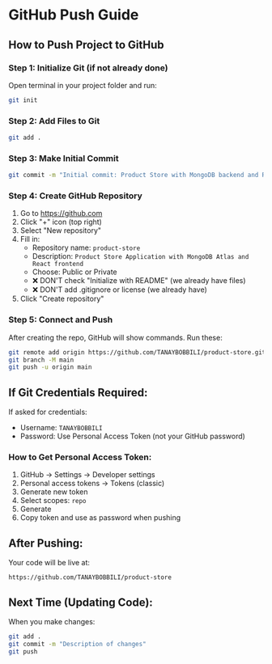 # GitHub Push Guide

## How to Push Project to GitHub

### Step 1: Initialize Git (if not already done)
Open terminal in your project folder and run:

```bash
git init
```

### Step 2: Add Files to Git
```bash
git add .
```

### Step 3: Make Initial Commit
```bash
git commit -m "Initial commit: Product Store with MongoDB backend and React frontend"
```

### Step 4: Create GitHub Repository

1. Go to https://github.com
2. Click "+" icon (top right)
3. Select "New repository"
4. Fill in:
   - Repository name: `product-store`
   - Description: `Product Store Application with MongoDB Atlas and React frontend`
   - Choose: Public or Private
   - ❌ DON'T check "Initialize with README" (we already have files)
   - ❌ DON'T add .gitignore or license (we already have)
5. Click "Create repository"

### Step 5: Connect and Push

After creating the repo, GitHub will show commands. Run these:

```bash
git remote add origin https://github.com/TANAYBOBBILI/product-store.git
git branch -M main
git push -u origin main
```

## If Git Credentials Required:

If asked for credentials:
- Username: `TANAYBOBBILI`
- Password: Use Personal Access Token (not your GitHub password)

### How to Get Personal Access Token:
1. GitHub → Settings → Developer settings
2. Personal access tokens → Tokens (classic)
3. Generate new token
4. Select scopes: `repo`
5. Generate
6. Copy token and use as password when pushing

## After Pushing:

Your code will be live at:
```
https://github.com/TANAYBOBBILI/product-store
```

## Next Time (Updating Code):

When you make changes:

```bash
git add .
git commit -m "Description of changes"
git push
```
